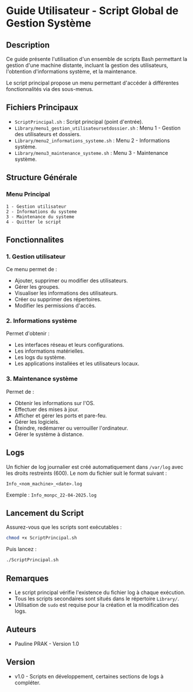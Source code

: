 # Guide Utilisateur - Script Global de Gestion Système

## Description
Ce guide présente l'utilisation d'un ensemble de scripts Bash permettant la gestion d'une machine distante, incluant la gestion des utilisateurs, l'obtention d'informations système, et la maintenance.

Le script principal propose un menu permettant d'accéder à différentes fonctionnalités via des sous-menus.

## Fichiers Principaux

- `ScriptPrincipal.sh` : Script principal (point d'entrée).
- `Library/menu1_gestion_utilisateursetdossier.sh` : Menu 1 - Gestion des utilisateurs et dossiers.
- `Library/menu2_informations_systeme.sh` : Menu 2 - Informations système.
- `Library/menu3_maintenance_systeme.sh` : Menu 3 - Maintenance système.

## Structure Générale

### Menu Principal
```text
1 - Gestion utilisateur
2 - Informations du systeme
3 - Maintenance du systeme
4 - Quitter le script
```

## Fonctionnalites

### 1. Gestion utilisateur
Ce menu permet de :
- Ajouter, supprimer ou modifier des utilisateurs.
- Gérer les groupes.
- Visualiser les informations des utilisateurs.
- Créer ou supprimer des répertoires.
- Modifier les permissions d'accès.

### 2. Informations système
Permet d'obtenir :
- Les interfaces réseau et leurs configurations.
- Les informations matérielles.
- Les logs du système.
- Les applications installées et les utilisateurs locaux.

### 3. Maintenance système
Permet de :
- Obtenir les informations sur l'OS.
- Effectuer des mises à jour.
- Afficher et gérer les ports et pare-feu.
- Gérer les logiciels.
- Éteindre, redémarrer ou verrouiller l'ordinateur.
- Gérer le système à distance.

## Logs
Un fichier de log journalier est créé automatiquement dans `/var/log` avec les droits restreints (600). Le nom du fichier suit le format suivant :

```text
Info_<nom_machine>_<date>.log
```

Exemple : `Info_monpc_22-04-2025.log`

## Lancement du Script
Assurez-vous que les scripts sont exécutables :
```bash
chmod +x ScriptPrincipal.sh
```

Puis lancez :
```bash
./ScriptPrincipal.sh
```

## Remarques
- Le script principal vérifie l'existence du fichier log à chaque exécution.
- Tous les scripts secondaires sont situés dans le répertoire `Library/`.
- Utilisation de `sudo` est requise pour la création et la modification des logs.

## Auteurs
- Pauline PRAK - Version 1.0

## Version
- v1.0 - Scripts en développement, certaines sections de logs à compléter.

